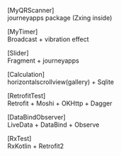 [MyQRScanner]  
journeyapps package (Zxing inside)

[MyTimer]  
Broadcast + vibration effect

[Slider]  
Fragment + journeyapps

[Calculation]  
horizontalscrollview(gallery) + Sqlite

[RetrofitTest]  
Retrofit + Moshi + OKHttp + Dagger

[DataBindObserver]  
LiveData + DataBind + Observe  
  
[RxTest]  
RxKotlin + Retrofit2